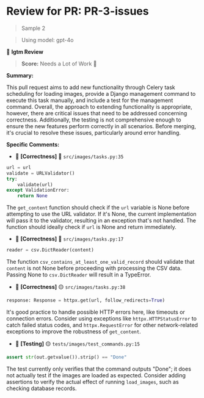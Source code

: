 # Review for PR: PR-3-issues

> Sample 2

> Using model: gpt-4o


🦉 **lgtm Review**

> **Score:** Needs a Lot of Work 🚨

**Summary:**

This pull request aims to add new functionality through Celery task scheduling for loading images, provide a Django management command to execute this task manually, and include a test for the management command. Overall, the approach to extending functionality is appropriate, however, there are critical issues that need to be addressed concerning correctness. Additionally, the testing is not comprehensive enough to ensure the new features perform correctly in all scenarios. Before merging, it's crucial to resolve these issues, particularly around error handling.

**Specific Comments:**

- 🦉 **[Correctness]** 🔴 `src/images/tasks.py:35`




```python
url = url
validate = URLValidator()
try:
    validate(url)
except ValidationError:
    return None
```


The `get_content` function should check if the `url` variable is None before attempting to use the URL validator. If it's None, the current implementation will pass it to the validator, resulting in an exception that's not handled. The function should ideally check if `url` is None and return immediately.

- 🦉 **[Correctness]** 🔴 `src/images/tasks.py:17`




```python
reader = csv.DictReader(content)
```


The function `csv_contains_at_least_one_valid_record` should validate that `content` is not None before proceeding with processing the CSV data. Passing None to `csv.DictReader` will result in a TypeError.

- 🦉 **[Correctness]** 🟡 `src/images/tasks.py:38`




```python
response: Response = httpx.get(url, follow_redirects=True)
```


It's good practice to handle possible HTTP errors here, like timeouts or connection errors. Consider using exceptions like `httpx.HTTPStatusError` to catch failed status codes, and `httpx.RequestError` for other network-related exceptions to improve the robustness of `get_content`.

- 🦉 **[Testing]** 🟡 `tests/images/test_commands.py:15`




```python
assert str(out.getvalue()).strip() == "Done"
```


The test currently only verifies that the command outputs "Done"; it does not actually test if the images are loaded as expected. Consider adding assertions to verify the actual effect of running `load_images`, such as checking database records.
